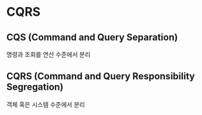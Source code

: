 # CQRS

## CQS (Command and Query Separation)
명령과 조회를 연산 수준에서 분리

## CQRS (Command and Query Responsibility Segregation)
객체 혹은 시스템 수준에서 분리
